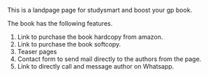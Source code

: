 This is a landpage page for studysmart and boost your gp book. 

The book has the following features.
1. Link to purchase the book hardcopy from amazon.
2. Link to purchase the book softcopy.
3. Teaser pages
4. Contact form to send mail directly to the authors from the page.
5. Link to directly call and message author on Whatsapp.